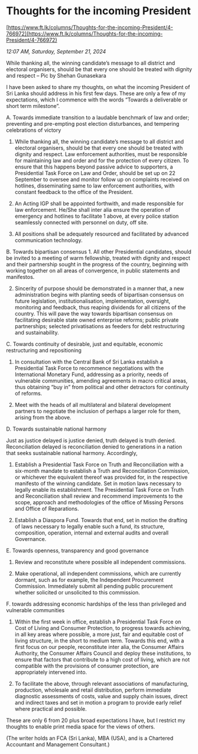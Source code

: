 # Thoughts for the incoming President

[https://www.ft.lk/columns/Thoughts-for-the-incoming-President/4-766972](https://www.ft.lk/columns/Thoughts-for-the-incoming-President/4-766972)

*12:07 AM, Saturday, September 21, 2024*

While thanking all, the winning candidate’s message to all district and electoral organisers, should be that every one should be treated with dignity and respect – Pic by Shehan Gunasekara

I have been asked to share my thoughts, on what the incoming President of Sri Lanka should address in his first few days. These are only a few of my expectations, which I commence with the words “Towards a deliverable or short term milestone”.

A. Towards immediate transition to a laudable benchmark of law and order; preventing and pre-empting post election disturbances, and tempering celebrations of victory

1. While thanking all, the winning candidate’s message to all district and electoral organisers, should be that every one should be treated with dignity and respect. Law enforcement authorities, must be responsible for maintaining law and order and for the protection of every citizen. To ensure that this happens beyond passive advice to supporters, a Presidential Task Force on Law and Order, should be set up on 22 September to oversee and monitor follow up on complaints received on hotlines, disseminating same to law enforcement authorities, with constant feedback to the office of the President.

2. An Acting IGP shall be appointed forthwith, and made responsible for law enforcement. He/She shall inter alia ensure the operation of emergency and hotlines to facilitate 1 above, at every police station seamlessly connected with personnel on duty, off site.

3. All positions shall be adequately resourced and facilitated by advanced communication technology.

B. Towards bipartisan consensus 1. All other Presidential candidates, should be invited to a meeting of warm fellowship, treated with dignity and respect and their partnership sought in the progress of the country, beginning with working together on all areas of convergence, in public statements and manifestos.

2. Sincerity of purpose should be demonstrated in a manner that, a new administration begins with planting seeds of bipartisan consensus on future legislation, institutionalisation, implementation, oversight, monitoring and feedback, thus reaping dividends for all citizens of the country. This will pave the way towards bipartisan consensus on facilitating desirable state owned enterprise reforms; public private partnerships; selected privatisations as feeders for debt restructuring and sustainability.

C. Towards continuity of desirable, just and equitable, economic restructuring and repositioning

1. In consultation with the Central Bank of Sri Lanka establish a Presidential Task Force to recommence negotiations with the International Monetary Fund, addressing as a priority, needs of vulnerable communities, amending agreements in macro critical areas, thus obtaining “buy in” from political and other detractors for continuity of reforms.

2. Meet with the heads of all multilateral and bilateral development partners to negotiate the inclusion of perhaps a larger role for them, arising from the above.

D. Towards sustainable national harmony

Just as justice delayed is justice denied, truth delayed is truth denied. Reconciliation delayed is reconciliation denied to generations in a nation that seeks sustainable national harmony. Accordingly,

1. Establish a Presidential Task Force on Truth and Reconciliation with a six-month mandate to establish a Truth and Reconciliation Commission, or whichever the equivalent thereof was provided for, in the respective manifesto of the winning candidate. Set in motion laws necessary to legally enable its establishment. The Presidential Task Force on Truth and Reconciliation shall review and recommend improvements to the scope, approach and methodologies of the office of Missing Persons and Office of Reparations.

2. Establish a Diaspora Fund. Towards that end, set in motion the drafting of laws necessary to legally enable such a fund, its structure, composition, operation, internal and external audits and overall Governance.

E. Towards openness, transparency and good governance

1. Review and reconstitute where possible all independent commissions.

2. Make operational, all independent commissions, which are currently dormant, such as for example, the Independent Procurement Commission. Immediately submit all pending public procurement whether solicited or unsolicited to this commission.

F. towards addressing economic hardships of the less than privileged and vulnerable communities

1. Within the first week in office, establish a Presidential Task Force on Cost of Living and Consumer Protection, to progress towards achieving, in all key areas where possible, a more just, fair and equitable cost of living structure, in the short to medium term. Towards this end, with a first focus on our people, reconstitute inter alia, the Consumer Affairs Authority, the Consumer Affairs Council and deploy these institutions, to ensure that factors that contribute to a high cost of living, which are not compatible with the provisions of consumer protection, are appropriately intervened into.

2. To facilitate the above, through relevant associations of manufacturing, production, wholesale and retail distribution, perform immediate diagnostic assessments of costs, value and supply chain issues, direct and indirect taxes and set in motion a program to provide early relief where practical and possible.

These are only 6 from 20 plus broad expectations I have, but I restrict my thoughts to enable print media space for the views of others.

(The writer holds an FCA (Sri Lanka), MBA (USA), and is a Chartered Accountant and Management Consultant.)

